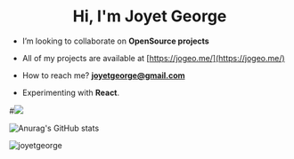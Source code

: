 <h1 align="center">Hi, I'm Joyet George</h1>

-  I’m looking to collaborate on **OpenSource projects**

-  All of my projects are available at [https://jogeo.me/](https://jogeo.me/)

-  How to reach me? **joyetgeorge@gmail.com**

-  Experimenting with **React**.

#![](https://raw.githubusercontent.com/joyetgeorge/joyetgeorge/main/github-user-contribution.svg)


![Anurag's GitHub stats](https://github-readme-stats.vercel.app/api?username=joyetgeorge&show_icons=true&theme=radical)



<p><img align="center" src="https://github-readme-streak-stats.herokuapp.com/?user=joyetgeorge&" alt="joyetgeorge" /></p>
